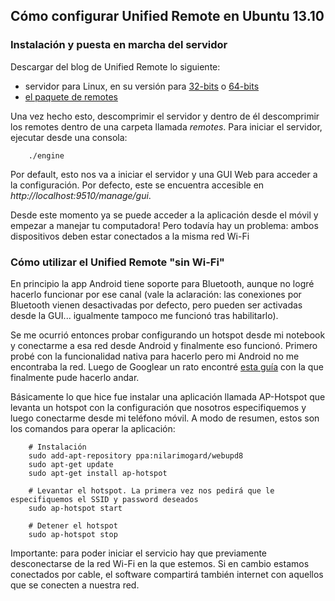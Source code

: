 ## Cómo configurar Unified Remote en Ubuntu 13.10

### Instalación y puesta en marcha del servidor

Descargar del blog de Unified Remote lo siguiente:
* servidor para Linux, en su versión para [32-bits](http://www.unifiedremote.com/download/server-3dp4-0-linux-32) o [64-bits](http://www.unifiedremote.com/download/server-3dp4-0-linux-64)
* [el paquete de remotes](https://github.com/unifiedremote/sandbox/archive/master.zip)

Una vez hecho esto, descomprimir el servidor y dentro de él descomprimir los remotes dentro de una carpeta llamada _remotes_. Para iniciar el servidor, ejecutar desde una consola:
  
		./engine

Por default, esto nos va a iniciar el servidor y una GUI Web para acceder a la configuración. Por defecto, este se encuentra accesible en *http://localhost:9510/manage/gui*.

Desde este momento ya se puede acceder a la aplicación desde el móvil y empezar a manejar tu computadora! Pero todavía hay un problema: ambos dispositivos deben estar conectados a la misma red Wi-Fi

### Cómo utilizar el Unified Remote "sin Wi-Fi"

En principio la app Android tiene soporte para Bluetooth, aunque no logré hacerlo funcionar por ese canal (vale la aclaración: las conexiones por Bluetooth vienen desactivadas por defecto, pero pueden ser activadas desde la GUI... igualmente tampoco me funcionó tras habilitarlo).

Se me ocurrió entonces probar configurando un hotspot desde mi notebook y conectarme a esa red desde Android y finalmente eso funcionó. Primero probé con la funcionalidad nativa para hacerlo pero mi Android no me encontraba la red. Luego de Googlear un rato encontré [esta guía](http://www.webupd8.org/2013/06/how-to-set-up-wireless-hotspot-access.html) con la que finalmente pude hacerlo andar.

Básicamente lo que hice fue instalar una aplicación llamada AP-Hotspot que levanta un hotspot con la configuración que nosotros especifiquemos y luego conectarme desde mi teléfono móvil. A modo de resumen, estos son los comandos para operar la aplicación:

		# Instalación
		sudo add-apt-repository ppa:nilarimogard/webupd8
		sudo apt-get update
		sudo apt-get install ap-hotspot
		
		# Levantar el hotspot. La primera vez nos pedirá que le especifiquemos el SSID y password deseados
		sudo ap-hotspot start
		
		# Detener el hotspot
		sudo ap-hotspot stop
		
Importante: para poder iniciar el servicio hay que previamente desconectarse de la red Wi-Fi en la que estemos. Si en cambio estamos conectados por cable, el software compartirá también internet con aquellos que se conecten a nuestra red.		
		





